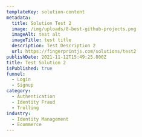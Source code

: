 ```yaml
---
templateKey: solution-content
metadata:
  title: Solution Test 2
  image: /img/uploads/8-best-github-projects.png
  imageAlt: test alt
  imageTitle: test title
  description: Test Description 2
  url: https://fingerprintjs.com/solutions/test2
publishDate: 2021-11-12T15:49:25.800Z
title: Test Solution 2
isPublished: true
funnel:
  - Login
  - Signup
category:
  - Authentication
  - Identity Fraud
  - Trolling
industry:
  - Identity Management
  - Ecommerce
---
```

